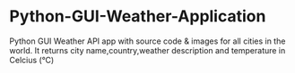 # Python-GUI-Weather-Application
Python GUI Weather API app with source code & images for all cities in the world. It returns city name,country,weather description and temperature in Celcius (°C)
